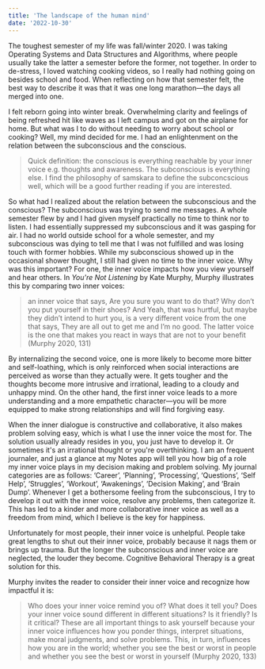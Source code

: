 ```yaml
---
title: 'The landscape of the human mind'
date: '2022-10-30'
---
```


The toughest semester of my life was fall/winter 2020. I was taking Operating Systems and Data Structures and Algorithms, where people usually take the latter a semester before the former, not together. In order to de-stress, I loved watching cooking videos, so I really had nothing going on besides school and food. When reflecting on how that semester felt, the best way to describe it was that it was one long marathon—the days all merged into one.

I felt reborn going into winter break. Overwhelming clarity and feelings of being refreshed hit like waves as I left campus and got on the airplane for home. But what was I to do without needing to worry about school or cooking? Well, my mind decided for me. I had an enlightenment on the relation between the subconscious and the conscious.

> Quick definition: the conscious is everything reachable by your inner voice e.g. thoughts and awareness. The subconscious is everything else. I find the philosophy of samskara to define the subconcscious well, which will be a good further reading if you are interested.

So what had I realized about the relation between the subconscious and the conscious? The subconscious was trying to send me messages. A whole semester flew by and I had given myself practically no time to think nor to listen. I had essentially suppressed my subconscious and it was gasping for air. I had no world outside school for a whole semester, and my subconscious was dying to tell me that I was not fulfilled and was losing touch with former hobbies. While my subconscious showed up in the occasional shower thought, I still had given no time to the inner voice. Why was this important? For one, the inner voice impacts how you view yourself and hear others. In _You're Not Listening_ by Kate Murphy, Murphy illustrates this by comparing two inner voices:

> an inner voice that says, Are you sure you want to do that? Why don’t you put yourself in their shoes? And Yeah, that was hurtful, but maybe they didn’t intend to hurt you, is a very different voice from the one that says, They are all out to get me and I’m no good. The latter voice is the one that makes you react in ways that are not to your benefit (Murphy 2020, 131)

By internalizing the second voice, one is more likely to become more bitter and self-loathing, which is only reinforced when social interactions are perceived as worse than they actually were. It gets tougher and the thoughts become more intrusive and irrational, leading to a cloudy and unhappy mind. On the other hand, the first inner voice leads to a more understanding and a more empathetic character—you will be more equipped to make strong relationships and will find forgiving easy.

When the inner dialogue is constructive and collaborative, it also makes problem solving easy, which is what I use the inner voice the most for. The solution usually already resides in you, you just have to develop it. Or sometimes it's an irrational thought or you're overthinking. I am an frequent journaler, and just a glance at my Notes app will tell you how big of a role my inner voice plays in my decision making and problem solving. My journal categories are as follows: ‘Career’, ‘Planning’, ‘Processing’, ‘Questions’, ‘Self Help’, ‘Struggles’, ‘Workout’, ‘Awakenings’, ‘Decision Making’, and ‘Brain Dump’. Whenever I get a bothersome feeling from the subconscious, I try to develop it out with the inner voice, resolve any problems, then categorize it. This has led to a kinder and more collaborative inner voice as well as a freedom from mind, which I believe is the key for happiness.

Unfortunately for most people, their inner voice is unhelpful. People take great lengths to shut out their inner voice, probably because it nags them or brings up trauma. But the longer the subconscious and inner voice are neglected, the louder they become. Cognitive Behavioral Therapy is a great solution for this.

Murphy invites the reader to consider their inner voice and recognize how impactful it is:

> Who does your inner voice remind you of? What does it tell you? Does your inner voice sound different in different situations? Is it friendly? Is it critical? These are all important things to ask yourself because your inner voice influences how you ponder things, interpret situations, make moral judgments, and solve problems. This, in turn, influences how you are in the world; whether you see the best or worst in people and whether you see the best or worst in yourself (Murphy 2020, 133)
